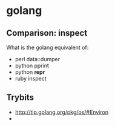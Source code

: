 # golang

## Comparison: inspect

What is the golang equivalent of:

* perl data::dumper
* python pprint
* python __repr__
* ruby inspect

## Trybits

* http://tip.golang.org/pkg/os/#Environ
* 
